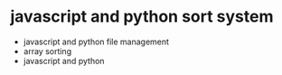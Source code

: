 # javascript and python sort system


- javascript and python file management
- array sorting
- javascript and python
